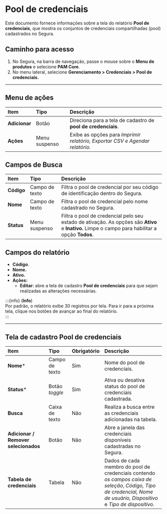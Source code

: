 # Pool de credenciais

Este documento fornece informações sobre a tela do relatório **Pool de credenciais**, que mostra os conjuntos de credenciais compartilhadas (pool) cadastrados no Segura.

## Caminho para acesso
1. No Segura, na barra de navegação, passe o mouse sobre o **Menu de produtos** e selecione **PAM Core**.  
2. No menu lateral, selecione **Gerenciamento > Credenciais > Pool de credenciais.**

---
## Menu de ações
| **Item**  | **Tipo** | **Descrição** |
| :---- | :---- | :---- |
| **Adicionar** | Botão | Direciona para a tela de cadastro de **pool de credenciais**. |
| **Ações** | Menu suspenso | Exibe as opções para *Imprimir relatório, Exportar CSV e Agendar relatório.* |

## Campos de Busca
| **Item** | **Tipo** | **Descrição** |
| :---- | :---- | :---- |
| **Código** | Campo de texto | Filtra o pool de credencial por seu código de identificação dentro do Segura. |
| **Nome** | Campo de texto | Filtra o pool de credencial pelo nome cadastrado no Segura. |
| **Status** | Menu suspenso | Filtra o pool de credencial pelo seu estado de ativação. As opções são **Ativo** e **Inativo.** Limpe o campo para habilitar a opção **Todos**. |

## Campos do relatório
* **Código**.  
* **Nome.**  
* **Ativo.**  
* **Ações:**  
  * **Editar:** abre a tela de cadastro **Pool de credenciais** para que sejam realizadas as alterações necessárias.

:::(info) (**Info**)  
Por padrão, o relatório exibe 30 registros por tela. Para ir para a próxima tela, clique nos botões de avançar ao final do relatório.  
:::

---
## Tela de cadastro Pool de credenciais
| **Item** | **Tipo** | **Obrigatório** | **Descrição** |
| :---- | :---- | :---- | :---- |
| **Nome*** | Campo de texto | Sim | Nome do pool de credenciais. |
| **Status*** | Botão *toggle* | Sim | Ativa ou desativa status do pool de credenciais cadastrada. |
| **Busca** | Caixa de texto | Não | Realiza a busca entre as credenciais adicionadas na tabela. |
| **Adicionar / Remover selecionados** | Botão | Não | Abre a janela das credenciais disponíveis cadastradas no Segura. |
| **Tabela de credenciais** | Tabela | Não | Dados de cada membro do pool de credenciais contendo *os campos caixa de seleção*, *Código, Tipo de credencial, Nome de usuário, Dispositivo* e *Tipo de dispositivo.* |

